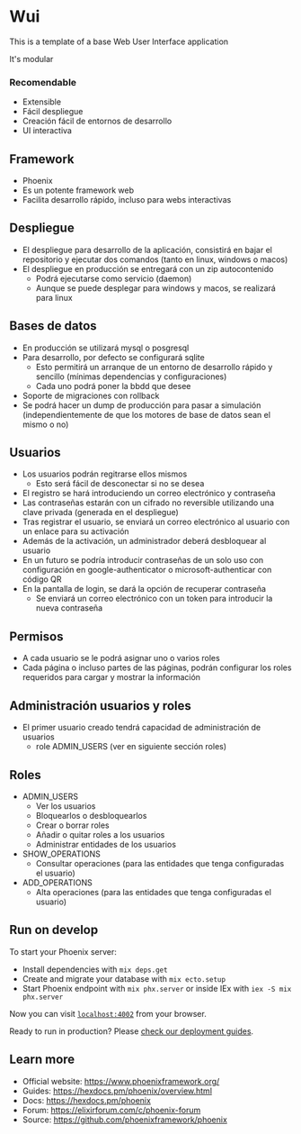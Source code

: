 # Wui

This is a template of a base Web User Interface application

It's modular


### Recomendable

* Extensible
* Fácil despliegue
* Creación fácil de entornos de desarrollo
* UI interactiva

## Framework

* Phoenix
* Es un potente framework web
* Facilita desarrollo rápido, incluso para webs interactivas

## Despliegue

* El despliegue para desarrollo de la aplicación, consistirá en bajar el repositorio y ejecutar dos comandos (tanto en linux, windows o macos)
* El despliegue en producción se entregará con un zip autocontenido
  * Podrá ejecutarse como servicio (daemon)
  * Aunque se puede desplegar para windows y macos, se realizará para linux

## Bases de datos

* En producción se utilizará mysql o posgresql
* Para desarrollo, por defecto se configurará sqlite
  * Esto permitirá un arranque de un entorno de desarrollo rápido y sencillo (mínimas dependencias y configuraciones)
  * Cada uno podrá poner la bbdd que desee
* Soporte de migraciones con rollback
* Se podrá hacer un dump de producción para pasar a simulación (independientemente de que los motores de base de datos sean el mismo o no)

## Usuarios

* Los usuarios podrán regitrarse ellos mismos
  * Esto será fácil de desconectar si no se desea
* El registro se hará introduciendo un correo electrónico y contraseña
* Las contraseñas estarán con un cifrado no reversible utilizando una clave privada (generada en el despliegue)
* Tras registrar el usuario, se enviará un correo electrónico al usuario con un enlace para su activación
* Además de la activación, un administrador deberá desbloquear al usuario
* En un futuro se podría introducir contraseñas de un solo uso con configuración en google-authenticator o microsoft-authenticar con código QR
* En la pantalla de login, se dará la opción de recuperar contraseña
  * Se enviará un correo electrónico con un token para introducir la nueva contraseña

## Permisos

* A cada usuario se le podrá asignar uno o varios roles
* Cada página o incluso partes de las páginas, podrán configurar los roles requeridos para cargar y mostrar la información


## Administración usuarios y roles

* El primer usuario creado tendrá capacidad de administración de usuarios
  * role ADMIN_USERS (ver en siguiente sección roles)


## Roles

* ADMIN_USERS
  * Ver los usuarios
  * Bloquearlos o desbloquearlos
  * Crear o borrar roles
  * Añadir o quitar roles a los usuarios
  * Administrar entidades de los usuarios
* SHOW_OPERATIONS
  * Consultar operaciones (para las entidades que tenga configuradas el usuario)
* ADD_OPERATIONS
  * Alta operaciones (para las entidades que tenga configuradas el usuario)



## Run on develop

To start your Phoenix server:

  * Install dependencies with `mix deps.get`
  * Create and migrate your database with `mix ecto.setup`
  * Start Phoenix endpoint with `mix phx.server` or inside IEx with `iex -S mix phx.server`

Now you can visit [`localhost:4002`](http://localhost:4002) from your browser.

Ready to run in production? Please [check our deployment guides](https://hexdocs.pm/phoenix/deployment.html).

## Learn more

  * Official website: https://www.phoenixframework.org/
  * Guides: https://hexdocs.pm/phoenix/overview.html
  * Docs: https://hexdocs.pm/phoenix
  * Forum: https://elixirforum.com/c/phoenix-forum
  * Source: https://github.com/phoenixframework/phoenix
